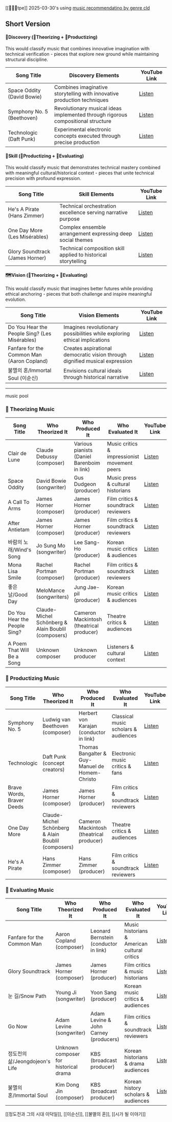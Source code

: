 [[💭📐💸tpe]]
2025-03-30's using [music recommendatino by genre cld](https://claude.ai/chat/68032aed-f56e-48d0-86e5-febb261d5fd7)
## Short Version

#### 🔭Discovery (💭Theorizing + 📐Productizing)

This would classify music that combines innovative imagination with technical verification - pieces that explore new ground while maintaining structural discipline.

| Song Title                 | Discovery Elements                                                               | YouTube Link                                          |
| -------------------------- | -------------------------------------------------------------------------------- | ----------------------------------------------------- |
| Space Oddity (David Bowie) | Combines imaginative storytelling with innovative production techniques          | [Listen](https://www.youtube.com/watch?v=iYYRH4apXDo) |
| Symphony No. 5 (Beethoven) | Revolutionary musical ideas implemented through rigorous compositional structure | [Listen](https://www.youtube.com/watch?v=fOk8Tm815lE) |
| Technologic (Daft Punk)    | Experimental electronic concepts executed through precise production             | [Listen](https://www.youtube.com/watch?v=0TWzDK0cY04) |

#### 🧭Skill (📐Productizing + 💸Evaluating)

This would classify music that demonstrates technical mastery combined with meaningful cultural/historical context - pieces that unite technical precision with profound expression.

|Song Title|Skill Elements|YouTube Link|
|---|---|---|
|He's A Pirate (Hans Zimmer)|Technical orchestration excellence serving narrative purpose|[Listen](https://youtu.be/27mB8verLK8)|
|One Day More (Les Misérables)|Complex ensemble arrangement expressing deep social themes|[Listen](https://youtu.be/ydpmzU_i2hg)|
|Glory Soundtrack (James Horner)|Technical composition skill applied to historical storytelling|[Listen](https://youtu.be/rknaqXhyYNw)|

#### 🗺️Vision (💭Theorizing + 💸Evaluating)

This would classify music that imagines better futures while providing ethical anchoring - pieces that both challenge and inspire meaningful evolution.

|Song Title|Vision Elements|YouTube Link|
|---|---|---|
|Do You Hear the People Sing? (Les Misérables)|Imagines revolutionary possibilities while exploring ethical implications|[Listen](https://youtu.be/1q82twrdr0U)|
|Fanfare for the Common Man (Aaron Copland)|Creates aspirational democratic vision through dignified musical expression|[Listen](https://www.youtube.com/watch?v=4NjssV8UuVA)|
|불멸의 혼/Immortal Soul (이순신)|Envisions cultural ideals through historical narrative|[Listen](https://www.youtube.com/watch?v=5vPzw75D_rM)|


----

music pool

### 💭 Theorizing Music

|Song Title|Who Theorized It|Who Produced It|Who Evaluated It|YouTube Link|
|---|---|---|---|---|
|Clair de Lune|Claude Debussy (composer)|Various pianists (Daniel Barenboim in link)|Music critics & impressionist movement peers|[Listen](https://www.youtube.com/watch?v=CvFH_6DNRCY)|
|Space Oddity|David Bowie (songwriter)|Gus Dudgeon (producer)|Music press & cultural historians|[Listen](https://www.youtube.com/watch?v=iYYRH4apXDo)|
|A Call To Arms|James Horner (composer)|James Horner (producer)|Film critics & soundtrack reviewers|[Listen](https://youtu.be/mR09OclTLNk)|
|After Antietam|James Horner (composer)|James Horner (producer)|Film critics & soundtrack reviewers|[Listen](https://youtu.be/k5cv2KMegUo)|
|바람의 노래/Wind's Song|Jo Sung Mo (songwriter)|Lee Sang-Ho (producer)|Korean music critics & audiences|[Listen](https://youtu.be/gklLuyZmcAk)|
|Mona Lisa Smile|Rachel Portman (composer)|Rachel Portman (producer)|Film critics & soundtrack reviewers|[Listen](https://youtu.be/rW-gqSdMO8A)|
|좋은 날/Good Day|MeloMance (songwriters)|Jung Jae-pil (producer)|Korean music critics & audiences|[Listen](https://youtu.be/5uEVbzD_Ta4)|
|Do You Hear the People Sing?|Claude-Michel Schönberg & Alain Boublil (composers)|Cameron Mackintosh (theatrical producer)|Theatre critics & audiences|[Listen](https://youtu.be/1q82twrdr0U)|
|A Poem That Will Be a Song|Unknown composer|Unknown producer|Listeners & cultural context|[Listen](https://youtu.be/1D20jJBOwGU)|

### 📐 Productizing Music

|Song Title|Who Theorized It|Who Produced It|Who Evaluated It|YouTube Link|
|---|---|---|---|---|
|Symphony No. 5|Ludwig van Beethoven (composer)|Herbert von Karajan (conductor in link)|Classical music scholars & audiences|[Listen](https://www.youtube.com/watch?v=fOk8Tm815lE)|
|Technologic|Daft Punk (concept creators)|Thomas Bangalter & Guy-Manuel de Homem-Christo|Electronic music critics & fans|[Listen](https://www.youtube.com/watch?v=0TWzDK0cY04)|
|Brave Words, Braver Deeds|James Horner (composer)|James Horner (producer)|Film critics & soundtrack reviewers|[Listen](https://youtu.be/7KcD8ruhOxg)|
|One Day More|Claude-Michel Schönberg & Alain Boublil (composers)|Cameron Mackintosh (theatrical producer)|Theatre critics & audiences|[Listen](https://youtu.be/ydpmzU_i2hg)|
|He's A Pirate|Hans Zimmer (composer)|Hans Zimmer (producer)|Film critics & soundtrack reviewers|[Listen](https://youtu.be/27mB8verLK8)|

### 💸 Evaluating Music

|Song Title|Who Theorized It|Who Produced It|Who Evaluated It|YouTube Link|
|---|---|---|---|---|
|Fanfare for the Common Man|Aaron Copland (composer)|Leonard Bernstein (conductor in link)|Music historians & American cultural critics|[Listen](https://www.youtube.com/watch?v=4NjssV8UuVA)|
|Glory Soundtrack|James Horner (composer)|James Horner (producer)|Film critics & music historians|[Listen](https://youtu.be/rknaqXhyYNw)|
|눈 길/Snow Path|Young Ji (songwriter)|Yoon Sang (producer)|Korean music critics & audiences|[Listen](https://youtu.be/D77Tmkghk0A)|
|Go Now|Adam Levine (songwriter)|Adam Levine & John Carney (producers)|Film critics & soundtrack reviewers|[Listen](https://youtu.be/LBkdN5g4Gh4)|
|정도전의 삶/Jeongdojeon's Life|Unknown composer for historical drama|KBS (broadcast producer)|Korean historians & drama audiences|[Listen](https://youtu.be/kgXOnYr9Qzs)|
|불멸의 혼/Immortal Soul|Kim Dong Jin (composer)|KBS (broadcast producer)|Korean history scholars & audiences|[Listen](https://www.youtube.com/watch?v=5vPzw75D_rM)|

[[정도전과 그의 시대 이덕일]], [[이순신]], [[불멸의 혼]], [[시가 될 이야기]]
